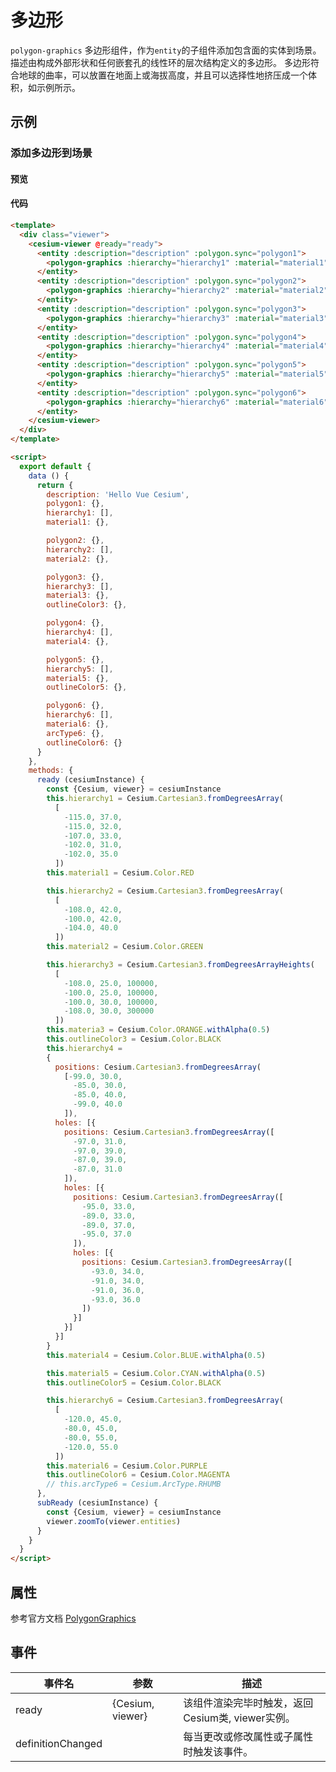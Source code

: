 # 多边形

`polygon-graphics` 多边形组件，作为`entity`的子组件添加包含面的实体到场景。描述由构成外部形状和任何嵌套孔的线性环的层次结构定义的多边形。 多边形符合地球的曲率，可以放置在地面上或海拔高度，并且可以选择性地挤压成一个体积，如示例所示。

## 示例

### 添加多边形到场景

#### 预览

<doc-preview>
  <template>
    <div class="viewer">
      <cesium-viewer @ready="ready">
        <entity :description="description" :polygon.sync="polygon1">
          <polygon-graphics :hierarchy="hierarchy1" :material="material1"></polygon-graphics>
        </entity>
        <entity :description="description" :polygon.sync="polygon2">
          <polygon-graphics :hierarchy="hierarchy2" :material="material2" :extrudedHeight="500000.0" :closeTop="false" :closeBottom="false"></polygon-graphics>
        </entity>
        <entity :description="description" :polygon.sync="polygon3">
          <polygon-graphics :hierarchy="hierarchy3" :material="material3" :extrudedHeight="0" :perPositionHeight="true" :outline="true" :outlineColor="outlineColor3"></polygon-graphics>
        </entity>
        <entity :description="description" :polygon.sync="polygon4">
          <polygon-graphics :hierarchy="hierarchy4" :material="material4" :height="0" :outline="true"></polygon-graphics>
        </entity>
        <entity :description="description" :polygon.sync="polygon5">
          <polygon-graphics :hierarchy="hierarchy5" :material="material5" :perPositionHeight="true" :outline="true" :outlineColor="outlineColor5"></polygon-graphics>
        </entity>
        <entity :description="description" :polygon.sync="polygon6">
          <polygon-graphics :hierarchy="hierarchy6" :material="material6" :extrudedHeight="50000" :outline="true" :outlineColor="outlineColor6" @ready="subReady"></polygon-graphics>
        </entity>
      </cesium-viewer>
    </div>
  </template>

  <script>
    export default {
      data () {
        return {
          description: 'Hello Vue Cesium',
          polygon1: {},
          hierarchy1: [],
          material1: {},

          polygon2: {},
          hierarchy2: [],
          material2: {},

          polygon3: {},
          hierarchy3: [],
          material3: {},
          outlineColor3: {},

          polygon4: {},
          hierarchy4: [],
          material4: {},

          polygon5: {},
          hierarchy5: [],
          material5: {},
          outlineColor5: {},

          polygon6: {},
          hierarchy6: [],
          material6: {},
          arcType6: {},
          outlineColor6: {}
        }
      },
      methods: {
        ready (cesiumInstance) {
          const {Cesium, viewer} = cesiumInstance
          this.hierarchy1 = Cesium.Cartesian3.fromDegreesArray(
            [
              -115.0, 37.0,
              -115.0, 32.0,
              -107.0, 33.0,
              -102.0, 31.0,
              -102.0, 35.0
            ])
          this.material1 = Cesium.Color.RED

          this.hierarchy2 = Cesium.Cartesian3.fromDegreesArray(
            [
              -108.0, 42.0,
              -100.0, 42.0,
              -104.0, 40.0
            ])
          this.material2 = Cesium.Color.GREEN

          this.hierarchy3 = Cesium.Cartesian3.fromDegreesArrayHeights(
            [
              -108.0, 25.0, 100000,
              -100.0, 25.0, 100000,
              -100.0, 30.0, 100000,
              -108.0, 30.0, 300000
            ])
          this.materia3 = Cesium.Color.ORANGE.withAlpha(0.5)
          this.outlineColor3 = Cesium.Color.BLACK
          this.hierarchy4 =
          {
            positions: Cesium.Cartesian3.fromDegreesArray(
              [-99.0, 30.0,
                -85.0, 30.0,
                -85.0, 40.0,
                -99.0, 40.0
              ]),
            holes: [{
              positions: Cesium.Cartesian3.fromDegreesArray([
                -97.0, 31.0,
                -97.0, 39.0,
                -87.0, 39.0,
                -87.0, 31.0
              ]),
              holes: [{
                positions: Cesium.Cartesian3.fromDegreesArray([
                  -95.0, 33.0,
                  -89.0, 33.0,
                  -89.0, 37.0,
                  -95.0, 37.0
                ]),
                holes: [{
                  positions: Cesium.Cartesian3.fromDegreesArray([
                    -93.0, 34.0,
                    -91.0, 34.0,
                    -91.0, 36.0,
                    -93.0, 36.0
                  ])
                }]
              }]
            }]
          }
          this.material4 = Cesium.Color.BLUE.withAlpha(0.5)

          this.material5 = Cesium.Color.CYAN.withAlpha(0.5)
          this.outlineColor5 = Cesium.Color.BLACK

          this.hierarchy6 = Cesium.Cartesian3.fromDegreesArray(
            [
              -120.0, 45.0,
              -80.0, 45.0,
              -80.0, 55.0,
              -120.0, 55.0
            ])
          this.material6 = Cesium.Color.PURPLE
          this.outlineColor6 = Cesium.Color.MAGENTA
          // this.arcType6 = Cesium.ArcType.RHUMB
        },
        subReady (cesiumInstance) {
          const {Cesium, viewer} = cesiumInstance
          viewer.zoomTo(viewer.entities)
        }
      }
    }
  </script>
</doc-preview>

#### 代码

```html
<template>
  <div class="viewer">
    <cesium-viewer @ready="ready">
      <entity :description="description" :polygon.sync="polygon1">
        <polygon-graphics :hierarchy="hierarchy1" :material="material1"></polygon-graphics>
      </entity>
      <entity :description="description" :polygon.sync="polygon2">
        <polygon-graphics :hierarchy="hierarchy2" :material="material2" :extrudedHeight="500000.0" :closeTop="false" :closeBottom="false"></polygon-graphics>
      </entity>
      <entity :description="description" :polygon.sync="polygon3">
        <polygon-graphics :hierarchy="hierarchy3" :material="material3" :extrudedHeight="0" :perPositionHeight="true" :outline="true" :outlineColor="outlineColor3"></polygon-graphics>
      </entity>
      <entity :description="description" :polygon.sync="polygon4">
        <polygon-graphics :hierarchy="hierarchy4" :material="material4" :height="0" :outline="true"></polygon-graphics>
      </entity>
      <entity :description="description" :polygon.sync="polygon5">
        <polygon-graphics :hierarchy="hierarchy5" :material="material5" :perPositionHeight="true" :outline="true" :outlineColor="outlineColor5"></polygon-graphics>
      </entity>
      <entity :description="description" :polygon.sync="polygon6">
        <polygon-graphics :hierarchy="hierarchy6" :material="material6" :extrudedHeight="50000" :outline="true" :outlineColor="outlineColor6" @ready="subReady"></polygon-graphics>
      </entity>
    </cesium-viewer>
  </div>
</template>

<script>
  export default {
    data () {
      return {
        description: 'Hello Vue Cesium',
        polygon1: {},
        hierarchy1: [],
        material1: {},

        polygon2: {},
        hierarchy2: [],
        material2: {},

        polygon3: {},
        hierarchy3: [],
        material3: {},
        outlineColor3: {},

        polygon4: {},
        hierarchy4: [],
        material4: {},

        polygon5: {},
        hierarchy5: [],
        material5: {},
        outlineColor5: {},

        polygon6: {},
        hierarchy6: [],
        material6: {},
        arcType6: {},
        outlineColor6: {}
      }
    },
    methods: {
      ready (cesiumInstance) {
        const {Cesium, viewer} = cesiumInstance
        this.hierarchy1 = Cesium.Cartesian3.fromDegreesArray(
          [
            -115.0, 37.0,
            -115.0, 32.0,
            -107.0, 33.0,
            -102.0, 31.0,
            -102.0, 35.0
          ])
        this.material1 = Cesium.Color.RED

        this.hierarchy2 = Cesium.Cartesian3.fromDegreesArray(
          [
            -108.0, 42.0,
            -100.0, 42.0,
            -104.0, 40.0
          ])
        this.material2 = Cesium.Color.GREEN

        this.hierarchy3 = Cesium.Cartesian3.fromDegreesArrayHeights(
          [
            -108.0, 25.0, 100000,
            -100.0, 25.0, 100000,
            -100.0, 30.0, 100000,
            -108.0, 30.0, 300000
          ])
        this.materia3 = Cesium.Color.ORANGE.withAlpha(0.5)
        this.outlineColor3 = Cesium.Color.BLACK
        this.hierarchy4 =
        {
          positions: Cesium.Cartesian3.fromDegreesArray(
            [-99.0, 30.0,
              -85.0, 30.0,
              -85.0, 40.0,
              -99.0, 40.0
            ]),
          holes: [{
            positions: Cesium.Cartesian3.fromDegreesArray([
              -97.0, 31.0,
              -97.0, 39.0,
              -87.0, 39.0,
              -87.0, 31.0
            ]),
            holes: [{
              positions: Cesium.Cartesian3.fromDegreesArray([
                -95.0, 33.0,
                -89.0, 33.0,
                -89.0, 37.0,
                -95.0, 37.0
              ]),
              holes: [{
                positions: Cesium.Cartesian3.fromDegreesArray([
                  -93.0, 34.0,
                  -91.0, 34.0,
                  -91.0, 36.0,
                  -93.0, 36.0
                ])
              }]
            }]
          }]
        }
        this.material4 = Cesium.Color.BLUE.withAlpha(0.5)

        this.material5 = Cesium.Color.CYAN.withAlpha(0.5)
        this.outlineColor5 = Cesium.Color.BLACK

        this.hierarchy6 = Cesium.Cartesian3.fromDegreesArray(
          [
            -120.0, 45.0,
            -80.0, 45.0,
            -80.0, 55.0,
            -120.0, 55.0
          ])
        this.material6 = Cesium.Color.PURPLE
        this.outlineColor6 = Cesium.Color.MAGENTA
        // this.arcType6 = Cesium.ArcType.RHUMB
      },
      subReady (cesiumInstance) {
        const {Cesium, viewer} = cesiumInstance
        viewer.zoomTo(viewer.entities)
      }
    }
  }
</script>
```

## 属性

参考官方文档 [PolygonGraphics](https://cesiumjs.org/Cesium/Build/Documentation/PolygonGraphics.html)
<!-- |属性名|类型|默认值|描述|
|------|-----|-----|----|
|positions|Property||`optional` 指定表示线条的Cartesian3位置数组。|
|followSurface|Property|true|`optional` 指定线段是弧线还是直线连接。|
|clampToGround|Property|false|`optional` 指定线是否贴地。|
|width|Property|1.0|`optional` 指定线的宽度（像素）。|
|show|Property|true|`optional` 指定线是否可显示。|
|material|MaterialProperty|Color.WHITE|`optional` 指定用于绘制线的材质。|
|depthFailMaterial|MaterialProperty||`optional` 指定用于绘制低于地形的线的材质。|
|granularity|Property|Cesium.Math.RADIANS_PER_DEGREE|`optional`指定每个纬度和经度之间的角距离，当followSurface为true时有效。|
|shadows|Property|ShadowMode.DISABLED|`optional` 指定这些是否投射或接收来自每个光源的阴影。|
|distanceDisplayCondition|Property||`optional` 指定相机到线的距离。|
|zIndex|Property|0|`optional` 指定用于排序地面几何的zIndex。 仅当`clampToGround`为真且支持地形上的折线时才有效。|
--- -->

## 事件

|事件名|参数|描述|
|------|----|----|
|ready|{Cesium, viewer}|该组件渲染完毕时触发，返回Cesium类, viewer实例。|
|definitionChanged||每当更改或修改属性或子属性时触发该事件。|
